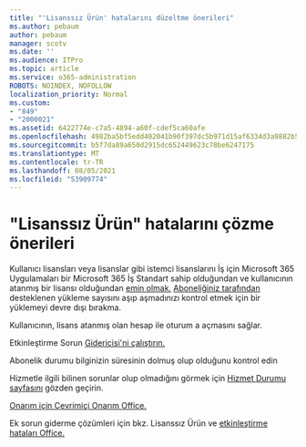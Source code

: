 ```yaml
---
title: "'Lisanssız Ürün' hatalarını düzeltme önerileri"
ms.author: pebaum
author: pebaum
manager: scotv
ms.date: ''
ms.audience: ITPro
ms.topic: article
ms.service: o365-administration
ROBOTS: NOINDEX, NOFOLLOW
localization_priority: Normal
ms.custom:
- "849"
- "2000021"
ms.assetid: 6422774e-c7a5-4894-a60f-cdef5ca60afe
ms.openlocfilehash: 4982ba5bf5edd402041b90f397dc5b971d15af6334d3a9882b59de182fec8c7a
ms.sourcegitcommit: b5f7da89a650d2915dc652449623c78be6247175
ms.translationtype: MT
ms.contentlocale: tr-TR
ms.lasthandoff: 08/05/2021
ms.locfileid: "53909774"
---
```

# <a name="suggestions-for-solving-unlicensed-product-errors"></a>"Lisanssız Ürün" hatalarını çözme önerileri

Kullanıcı lisansları veya lisanslar gibi istemci lisanslarını İş için Microsoft 365 Uygulamaları bir Microsoft 365 İş Standart sahip olduğundan ve kullanıcının atanmış bir lisansı olduğundan [emin olmak.](https://docs.microsoft.com/microsoft-365/admin/add-users/add-users) [Aboneliğiniz tarafından](https://docs.microsoft.com/microsoft-365/admin/add-users/delete-a-user) desteklenen yükleme sayısını aşıp aşmadınızı kontrol etmek için bir yüklemeyi devre dışı bırakma.
  
Kullanıcının, lisans atanmış olan hesap ile oturum a açmasını sağlar.
  
Etkinleştirme Sorun [Gidericisi'ni çalıştırın.](https://aka.ms/SARA-OfficeActivation-Alchemy)
  
Abonelik durumu bilginizin süresinin dolmuş olup olduğunu kontrol edin
  
Hizmetle ilgili bilinen sorunlar olup olmadığını görmek için [Hizmet Durumu sayfasını](https://docs.microsoft.com/office365/enterprise/view-service-health) gözden geçirin.
  
[Onarım için Çevrimiçi Onarım Office.](https://support.office.com/Article/7821d4b6-7c1d-4205-aa0e-a6b40c5bb88b?wt.mc_id=Alchemy_ClientDIA)
  
Ek sorun giderme çözümleri için bkz. Lisanssız Ürün ve [etkinleştirme hataları Office.](https://support.office.com/Article/0d23d3c0-c19c-4b2f-9845-5344fedc4380?wt.mc_id=Alchemy_ClientDIA)
  
